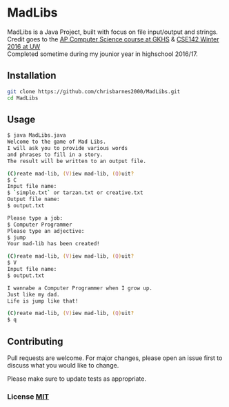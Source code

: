 # MadLibs

MadLibs is a Java Project, built with focus on file input/output and strings. \
Credit goes to the [AP Computer Science course at GKHS](https://www.bethelsd.org/Page/5198) & [CSE142 Winter 2016 at UW](https://courses.cs.washington.edu/courses/cse142/16wi/homework.shtml) \
Completed sometime during my jounior year in highschool 2016/17.

## Installation

```bash
git clone https://github.com/chrisbarnes2000/MadLibs.git
cd MadLibs
```

## Usage

```zsh
$ java MadLibs.java 
Welcome to the game of Mad Libs.
I will ask you to provide various words
and phrases to fill in a story.
The result will be written to an output file.

(C)reate mad-lib, (V)iew mad-lib, (Q)uit?
$ C
Input file name: 
$ `simple.txt` or tarzan.txt or creative.txt
Output file name: 
$ output.txt

Please type a job: 
$ Computer Programmer
Please type an adjective:
$ jump
Your mad-lib has been created!

(C)reate mad-lib, (V)iew mad-lib, (Q)uit?
$ V
Input file name:
$ output.txt

I wannabe a Computer Programmer when I grow up.
Just like my dad.
Life is jump like that!

(C)reate mad-lib, (V)iew mad-lib, (Q)uit?
$ q

```

## Contributing

Pull requests are welcome. For major changes, please open an issue first to discuss what you would like to change.

Please make sure to update tests as appropriate.

### License [MIT](https://choosealicense.com/licenses/mit/)

